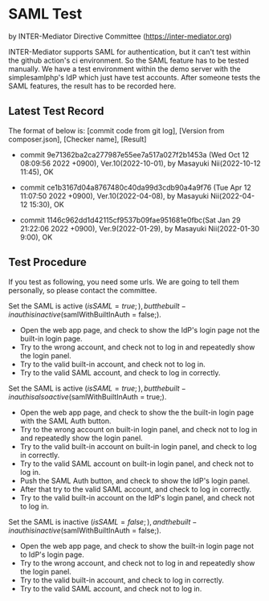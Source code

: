 # SAML Test

by INTER-Mediator Directive Committee (https://inter-mediator.org)

INTER-Mediator supports SAML for authentication, but it can't test within the github action's ci environment. So the
SAML feature has to be tested manually. We have a test environment within the demo server with the simplesamlphp's IdP
which just have test accounts. After someone tests the SAML features, the result has to be recorded here.

## Latest Test Record

The format of below is: [commit code from git log], [Version from composer.json], [Checker name], [Result]

- commit 9e71362ba2ca277987e55ee7a517a027f2b1453a (Wed Oct 12 08:09:56 2022 +0900), Ver.10(2022-10-01),
  by Masayuki Nii(2022-10-12 11:45), OK

- commit ce1b3167d04a8767480c40da99d3cdb90a4a9f76 (Tue Apr 12 11:07:50 2022 +0900), Ver.10(2022-04-08),
  by Masayuki Nii(2022-04-12 15:30), OK

- commit 1146c962dd1d42115cf9537b09fae951681e0fbc(Sat Jan 29 21:22:06 2022 +0900), Ver.9(2022-01-29),
  by Masayuki Nii(2022-01-30 9:00), OK

## Test Procedure

If you test as following, you need some urls. We are going to tell them personally, so please contact the
committee.

Set the SAML is active ($isSAML = true;), but the built-in auth is inactive ($samlWithBuiltInAuth = false;).

- Open the web app page, and check to show the IdP's login page not the built-in login page.
- Try to the wrong account, and check not to log in and repeatedly show the login panel.
- Try to the valid built-in account, and check not to log in.
- Try to the valid SAML account, and check to log in correctly.

Set the SAML is active ($isSAML = true;), but the built-in auth is also active ($samlWithBuiltInAuth = true;).

- Open the web app page, and check to show the the built-in login page with the SAML Auth button.
- Try to the wrong account on built-in login panel, and check not to log in and repeatedly show the login panel.
- Try to the valid built-in account on built-in login panel, and check to log in correctly.
- Try to the valid SAML account on built-in login panel, and check not to log in.
- Push the SAML Auth button, and check to show the IdP's login panel.
- After that try to the valid SAML account, and check to log in correctly.
- Try to the valid built-in account on the IdP's login panel, and check not to log in.

Set the SAML is inactive ($isSAML = false;), and the built-in auth is inactive ($samlWithBuiltInAuth = false;).

- Open the web app page, and check to show the built-in login page not to IdP's login page.
- Try to the wrong account, and check not to log in and repeatedly show the login panel.
- Try to the valid built-in account, and check to log in correctly.
- Try to the valid SAML account, and check not to log in.

